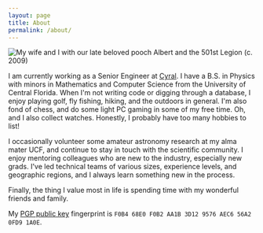 ```yaml
---
layout: page
title: About
permalink: /about/
---
```


<img src="{{ site.baseurl }}/assets/images/me.jpg" title="My wife and I with our late beloved pooch Albert and the 501st Legion (c. 2009)" class="profile">

I am currently working as a Senior Engineer at [Cyral](https://cyral.com/). I have a B.S. in Physics with minors in 
Mathematics and Computer Science from the University of Central Florida. When I'm not writing code or digging through a 
database, I enjoy playing golf, fly fishing, hiking, and the outdoors in general. I'm also fond of chess, and do some 
light PC gaming in some of my free time. Oh, and I also collect watches. Honestly, I probably have too many hobbies to 
list!

I occasionally volunteer some amateur astronomy research at my alma mater UCF, and continue to stay in touch with the 
scientific community. I enjoy mentoring colleagues who are new to the industry, especially new grads. I've led technical
teams of various sizes, experience levels, and geographic regions, and I always learn something new in the process.

Finally, the thing I value most in life is spending time with my wonderful friends and family.

My [PGP public key](/assets/misc/pgp_key.asc) fingerprint is `F0B4 68E0 F0B2 AA1B 3D12 9576 AEC6 56A2 0FD9 1A0E`.
